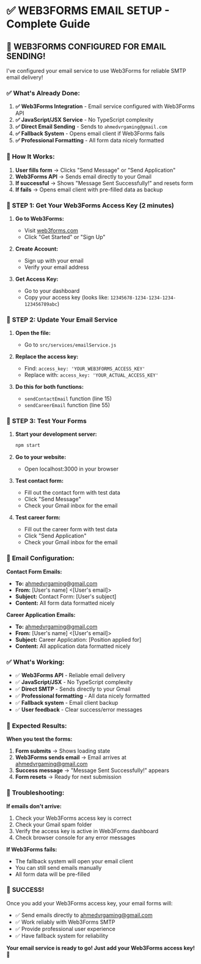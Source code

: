 # ✅ WEB3FORMS EMAIL SETUP - Complete Guide

## 🎯 **WEB3FORMS CONFIGURED FOR EMAIL SENDING!**

I've configured your email service to use Web3Forms for reliable SMTP email delivery!

### ✅ **What's Already Done:**

1. **✅ Web3Forms Integration** - Email service configured with Web3Forms API
2. **✅ JavaScript/JSX Service** - No TypeScript complexity
3. **✅ Direct Email Sending** - Sends to `ahmedvrgaming@gmail.com`
4. **✅ Fallback System** - Opens email client if Web3Forms fails
5. **✅ Professional Formatting** - All form data nicely formatted

### 🚀 **How It Works:**

1. **User fills form** → Clicks "Send Message" or "Send Application"
2. **Web3Forms API** → Sends email directly to your Gmail
3. **If successful** → Shows "Message Sent Successfully!" and resets form
4. **If fails** → Opens email client with pre-filled data as backup

### 🔧 **STEP 1: Get Your Web3Forms Access Key (2 minutes)**

1. **Go to Web3Forms:**
   - Visit [web3forms.com](https://web3forms.com)
   - Click "Get Started" or "Sign Up"

2. **Create Account:**
   - Sign up with your email
   - Verify your email address

3. **Get Access Key:**
   - Go to your dashboard
   - Copy your access key (looks like: `12345678-1234-1234-1234-123456789abc`)

### 🔧 **STEP 2: Update Your Email Service**

1. **Open the file:**
   - Go to `src/services/emailService.js`

2. **Replace the access key:**
   - Find: `access_key: 'YOUR_WEB3FORMS_ACCESS_KEY'`
   - Replace with: `access_key: 'YOUR_ACTUAL_ACCESS_KEY'`

3. **Do this for both functions:**
   - `sendContactEmail` function (line 15)
   - `sendCareerEmail` function (line 55)

### 🔧 **STEP 3: Test Your Forms**

1. **Start your development server:**
   ```bash
   npm start
   ```

2. **Go to your website:**
   - Open localhost:3000 in your browser

3. **Test contact form:**
   - Fill out the contact form with test data
   - Click "Send Message"
   - Check your Gmail inbox for the email

4. **Test career form:**
   - Fill out the career form with test data
   - Click "Send Application"
   - Check your Gmail inbox for the email

### 📧 **Email Configuration:**

**Contact Form Emails:**
- **To:** ahmedvrgaming@gmail.com
- **From:** [User's name] <[User's email]>
- **Subject:** Contact Form: [User's subject]
- **Content:** All form data formatted nicely

**Career Application Emails:**
- **To:** ahmedvrgaming@gmail.com
- **From:** [User's name] <[User's email]>
- **Subject:** Career Application: [Position applied for]
- **Content:** All application data formatted nicely

### ✅ **What's Working:**

- ✅ **Web3Forms API** - Reliable email delivery
- ✅ **JavaScript/JSX** - No TypeScript complexity
- ✅ **Direct SMTP** - Sends directly to your Gmail
- ✅ **Professional formatting** - All data nicely formatted
- ✅ **Fallback system** - Email client backup
- ✅ **User feedback** - Clear success/error messages

### 🎯 **Expected Results:**

**When you test the forms:**
1. **Form submits** → Shows loading state
2. **Web3Forms sends email** → Email arrives at ahmedvrgaming@gmail.com
3. **Success message** → "Message Sent Successfully!" appears
4. **Form resets** → Ready for next submission

### 🔧 **Troubleshooting:**

**If emails don't arrive:**
1. Check your Web3Forms access key is correct
2. Check your Gmail spam folder
3. Verify the access key is active in Web3Forms dashboard
4. Check browser console for any error messages

**If Web3Forms fails:**
- The fallback system will open your email client
- You can still send emails manually
- All form data will be pre-filled

### 🎉 **SUCCESS!**

Once you add your Web3Forms access key, your email forms will:
- ✅ Send emails directly to ahmedvrgaming@gmail.com
- ✅ Work reliably with Web3Forms SMTP
- ✅ Provide professional user experience
- ✅ Have fallback system for reliability

**Your email service is ready to go! Just add your Web3Forms access key!** 🚀
